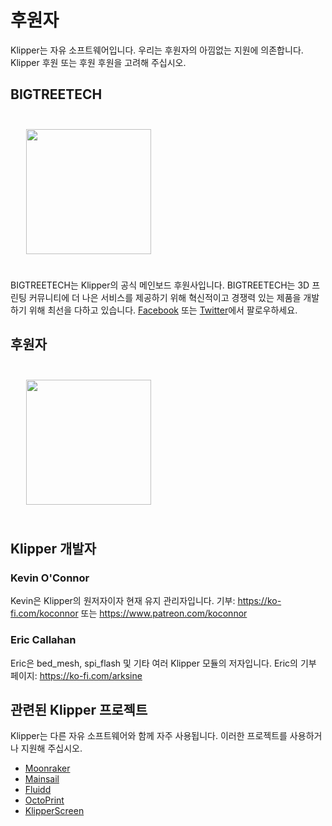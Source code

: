 # 후원자

Klipper는 자유 소프트웨어입니다. 우리는 후원자의 아낌없는 지원에 의존합니다. Klipper 후원 또는 후원 후원을 고려해 주십시오.

## BIGTREETECH

[<img src="./img/sponsors/BTT_BTT.png" width="200" style="margin:25px"/>](https://bigtree-tech.com/collections/all-products)

BIGTREETECH는 Klipper의 공식 메인보드 후원사입니다. BIGTREETECH는 3D 프린팅 커뮤니티에 더 나은 서비스를 제공하기 위해 혁신적이고 경쟁력 있는 제품을 개발하기 위해 최선을 다하고 있습니다. [Facebook](https://www.facebook.com/BIGTREETECH) 또는 [Twitter](https://twitter.com/BigTreeTech)에서 팔로우하세요.

## 후원자

[<img src="./img/sponsors/obico-light-horizontal.png" width="200" style="margin:25px" />](https://obico.io/klipper.html?source=klipper_sponsor)

## Klipper 개발자

### Kevin O'Connor

Kevin은 Klipper의 원저자이자 현재 유지 관리자입니다. 기부: <https://ko-fi.com/koconnor> 또는 <https://www.patreon.com/koconnor>

### Eric Callahan

Eric은 bed_mesh, spi_flash 및 기타 여러 Klipper 모듈의 저자입니다. Eric의 기부 페이지: <https://ko-fi.com/arksine>

## 관련된 Klipper 프로젝트

Klipper는 다른 자유 소프트웨어와 함께 자주 사용됩니다. 이러한 프로젝트를 사용하거나 지원해 주십시오.

* [Moonraker](https://github.com/Arksine/moonraker)
* [Mainsail](https://github.com/mainsail-crew/mainsail)
* [Fluidd](https://github.com/fluidd-core/fluidd)
* [OctoPrint](https://octoprint.org/)
* [KlipperScreen](https://github.com/jordanruthe/KlipperScreen)
